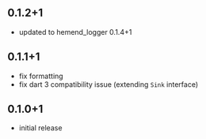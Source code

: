 ## 0.1.2+1

* updated to hemend_logger 0.1.4+1

## 0.1.1+1

* fix formatting
* fix dart 3 compatibility issue (extending `Sink` interface)

## 0.1.0+1

* initial release

